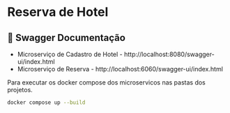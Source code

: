 
# Reserva de Hotel

## 📑 Swagger Documentação

- Microserviço de Cadastro de Hotel - http://localhost:8080/swagger-ui/index.html
- Microserviço de Reserva - http://localhost:6060/swagger-ui/index.html


Para executar os docker compose dos microservicos nas pastas dos projetos.
```sh
docker compose up --build
```
